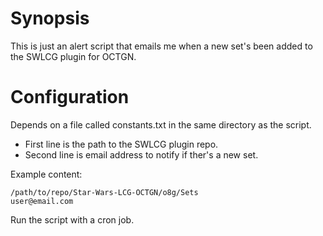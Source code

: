 # Synopsis

This is just an alert script that emails me when a new set's been added to the SWLCG plugin for OCTGN.

# Configuration

Depends on a file called constants.txt in the same directory as the script.

* First line is the path to the SWLCG plugin repo.
* Second line is email address to notify if ther's a new set.

Example content:
```
/path/to/repo/Star-Wars-LCG-OCTGN/o8g/Sets
user@email.com

```

Run the script with a cron job.